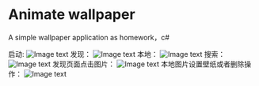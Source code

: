 # Animate wallpaper

A simple wallpaper application as homework，c#

启动:
![Image text](https://github.com/PlannerPlus/Anime-Wallpapers/tree/master/image/1.jpg)
发现：
![Image text](https://github.com/PlannerPlus/Anime-Wallpapers/tree/master/image/2.jpg)
本地：
![Image text](https://github.com/PlannerPlus/Anime-Wallpapers/tree/master/image/3.jpg)
搜索：
![Image text](https://github.com/PlannerPlus/Anime-Wallpapers/tree/master/image/4.png)
发现页面点击图片：
![Image text](https://github.com/PlannerPlus/Anime-Wallpapers/tree/master/image/5.jpg)
本地图片设置壁纸或者删除操作：
![Image text](https://github.com/PlannerPlus/Anime-Wallpapers/tree/master/image/6.jpg)
